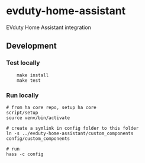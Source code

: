 # evduty-home-assistant
EVduty Home Assistant integration



## Development

### Test locally
```shell
    make install
    make test
```

### Run locally
```shell
# from ha core repo, setup ha core
script/setup
source venv/bin/activate

# create a symlink in config folder to this folder
ln -s ../evduty-home-assistant/custom_components config/custom_components

# run
hass -c config
```
